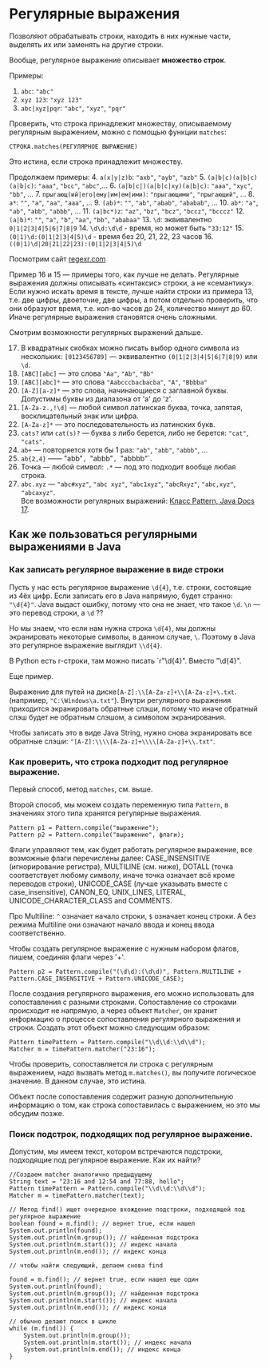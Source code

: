 # Регулярные выражения

Позволяют обрабатывать строки, находить в них нужные части, выделять их или заменять на другие строки.

Вообще, регулярное выражение описывает **множество строк**.

Примеры:
1. `abc`: `"abc"`
2. `xyz 123`: `"xyz 123"`
3. `abc|xyz|pqr`: `"abc"`, `"xyz"`, `"pqr"`

Проверить, что строка принадлежит множеству, описываемому регулярным выражением, можно с помощью функции `matches`: 
```
СТРОКА.matches(РЕГУЛЯРНОЕ ВЫРАЖЕНИЕ)
```
Это истина, если строка принадлежит множеству.

Продолжаем примеры:
4. `a(x|y|z)b`: `"axb"`, `"ayb"`, `"azb"`
5. `(a|b|c)(a|b|c)(a|b|c)`: `"aaa"`, `"bcc"`, `"abc"`,...
6. `(a|b|c|)(a|b|c|xy)(a|b|c)`: `"aaa"`, `"xyc"`, `"bb"`, ...
7. `прыгающ(ий|его|ему|им|ем|ими)`: `"прыгающими"`, `"прыгающий"`, ...
8. `a*`: `""`, `"a"`, `"aa"`, `"aaa"`, ...
9. `(ab)*`: `""`, `"ab"`, `"abab"`, `"ababab"`, ...
10. `ab*`: `"a"`, `"ab"`, `"abb"`, `"abbb"`, ...
11. `(a|bc*)z`: `"az"`, `"bz"`, `"bcz"`, `"bccz"`, `"bcccz"`
12. `(a|b)*`: `""`, `"a"`, `"b"`, `"aa"`, `"bb"`, `"ababaa"`
13. `\d`: эквивалентно `0|1|2|3|4|5|6|7|8|9`
14. `\d\d:\d\d` - время, но может быть `"33:12"`
15. `(0|1)\d:(0|1|2|3|4|5)\d` - время без 20, 21, 22, 23 часов
16. `((0|1)\d|20|21|22|23):(0|1|2|3|4|5)\d`

Посмотрим сайт [regexr.com](regexr.com)

Пример 16 и 15 — примеры того, как лучше не делать. Регулярные выражения должны описывать «синтаксис» строки, а не «семантику». Если нужно искать время в тексте, лучше найти строки из примера 13, т.е. две цифры, двоеточие, две цифры, а потом отдельно проверить, что они образуют время, т.е. кол-во часов до 24, количество минут до 60. Иначе регулярные выражения становятся очень сложными.

 Смотрим возможности регулярных выражений дальше.
 
17. В квадратных скобках можно писать выбор одного символа из нескольких:
  `[0123456789]` — эквивалентно `(0|1|2|3|4|5|6|7|8|9)` или `\d`.
18. `[ABC][abc]` — это слова `"Aa"`, `"Ab"`, `"Bb"`
19. `[ABC][abc]*` — это слова `"Aabcccbacbacba"`, `"A"`, `"Bbbba"`
20. `[A-Z][a-z]*` — это слова, начинающиеся с заглавной буквы. Допустимы буквы из диапазона от 'a' до 'z'.
21. `[A-Za-z.,!\d]` — любой символ латинская буква, точка, запятая, восклицательный знак или цифра.
22. `[A-Za-z]*` — это последовательность из латинских букв.
23. `cats?` или `cat(s)?` — буква s либо берется, либо не берется: `"cat"`, `"cats"`.
24. `ab+` — повторяется хотя бы 1 раз: `"ab"`, `"abb"`, `"abbb"`, ...
25. `ab{2,4}` —— "abb"`, `"abbb"`, `"abbbb"`.
26. Точка — любой символ: `.*` — под это подходит вообще любая строка.
27. `abc.xyz` — `"abc#xyz"`, `"abc xyz"`, `"abc1xyz"`, `"abcRxyz"`, `"abc,xyz"`, `"abcaxyz"`.  
Все возможности регулярных выражений: [Класс Pattern, Java Docs 17](https://docs.oracle.com/en/java/javase/17/docs/api/java.base/java/util/regex/Pattern.html).

## Как же пользоваться регулярными выражениями в Java
### Как записать регулярное выражение в виде строки

Пусть у нас есть регулярное выражение `\d{4}`, т.е.
строки, состоящие из 4ёх цифр. Если записать его в Java напрямую, будет странно: `"\d{4}"`. Java выдаст ошибку, потому что она не знает, что такое `\d`. `\n` — это перевод строки, а `\d` ??

Но мы знаем, что если нам нужна строка `\d{4}`, мы должны экранировать некоторые символы, в данном случае, `\`. Поэтому в Java это регулярное выражение выглядит `\\d{4}`.

В Python есть r-строки, там можно писать `r"\d{4}". Вместо "\\d{4}".

Еще пример.

Выражение для путей на диске`[A-Z]:\\[A-Za-z]+\\[A-Za-z]+\.txt`. (например, `"C:\Windows\a.txt"`). Внутри регулярного выражения приходится экранировать обратные слэши, потому что иначе обратный слэш будет не обратным слэшом, а символом экранирования.

Чтобы записать это в виде Java String, нужно снова экранировать все обратные слэши: `"[A-Z]:\\\\[A-Za-z]+\\\\[A-Za-z]+\\.txt"`.

### Как проверить, что строка подходит под регулярное выражение.

Первый способ, метод `matches`, см. выше.

Второй способ, мы можем создать переменную типа `Pattern`, в значениях этого типа хранятся регулярные выражения.

```
Pattern p1 = Pattern.compile("выражение");
Pattern p2 = Pattern.compile("выражение", флаги);
```

Флаги управляют тем, как будет работать регулярное выражение, все возможные флаги перечислены далее:
CASE_INSENSITIVE (игнорирование регистра), MULTILINE (см. ниже), DOTALL (точка соответствует любому символу, иначе точка означает всё кроме переводов строки), UNICODE_CASE (лучше указывать вместе с case_insensitive), CANON_EQ, UNIX_LINES, LITERAL, UNICODE_CHARACTER_CLASS and COMMENTS.

Про Multiline: `^` означает начало строки, `$` означает конец строки. А без режима Multiline они означают начало ввода и конец ввода соответственно.

Чтобы создать регулярное выражение с нужным набором флагов, пишем, соединяя флаги через '+'.

```
Pattern p2 = Pattern.compile("(\d\d):(\d\d)", Pattern.MULTILINE + Pattern.CASE_INSENSITIVE + Pattern.UNICODE_CASE);
```

После создания регулярного выражения, его можно использовать для сопоставления с разными строками. Сопоставление со строками происходит не напрямую, а через объект `Matcher`, он хранит информацию о процессе сопоставления регулярного выражения и строки. Создать этот объект можно следующим образом:

```
Pattern timePattern = Pattern.compile("\\d\\d:\\d\\d");
Matcher m = timePattern.matcher("23:16");
```

Чтобы проверить, сопоставляется ли строка с регулярным выражением, надо вызвать метод `m.matches()`, вы получите логическое значение. В данном случае, это истина.

Объект после сопоставления содержит разную дополнительную информацию о том, как строка сопоставилась с выражением, но это мы обсудим позже. 

### Поиск подстрок, подходящих под регулярное выражение.

Допустим, мы имеем текст, котором встречаются подстроки, подходящие под регулярное выражение. Как их найти?

```
//Создаем matcher аналогично предыдущему
String text = "23:16 and 12:54 and 77:88, hello";
Pattern timePattern = Pattern.compile("\\d\\d:\\d\\d");
Matcher m = timePattern.matcher(text);

// Метод find() ищет очередное вхождение подстроки, подходящей под регулярное выражение
boolean found = m.find(); // вернет true, если нашел
System.out.println(found);
System.out.println(m.group()); // найденная подстрока
System.out.println(m.start()); // индекс начала
System.out.println(m.end()); // индекс конца

// чтобы найти следующий, делаем снова find

found = m.find(); // вернет true, если нашел еще один
System.out.println(found);
System.out.println(m.group()); // найденная подстрока
System.out.println(m.start()); // индекс начала
System.out.println(m.end()); // индекс конца

// обычно делают поиск в цикле
while (m.find()) {
    System.out.println(m.group());
    System.out.println(m.start()); // индекс начала
    System.out.println(m.end()); // индекс конца
}
```
